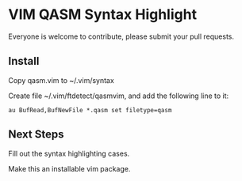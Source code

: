 # VIM QASM Syntax Highlight

Everyone is welcome to contribute, please submit your pull requests.

## Install

Copy qasm.vim to ~/.vim/syntax

Create file ~/.vim/ftdetect/qasmvim, and add the following line to it:

~~~
au BufRead,BufNewFile *.qasm set filetype=qasm
~~~

## Next Steps

Fill out the syntax highlighting cases.

Make this an installable vim package.
